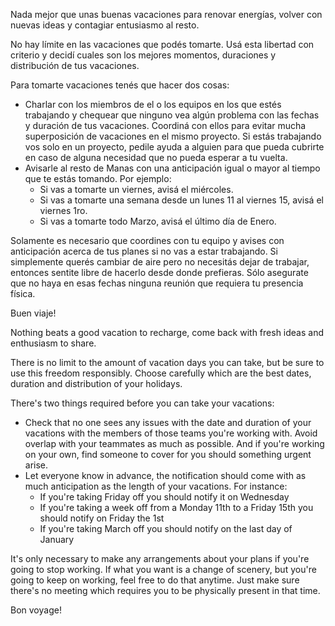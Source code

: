 Nada mejor que unas buenas vacaciones para renovar energías, volver con nuevas ideas y contagiar entusiasmo al resto.

No hay límite en las vacaciones que podés tomarte. Usá esta libertad con criterio y decidí cuales son los mejores momentos, duraciones y distribución de tus vacaciones.

Para tomarte vacaciones tenés que hacer dos cosas:
  * Charlar con los miembros de el o los equipos en los que estés trabajando y chequear que ninguno vea algún problema con las fechas y duración de tus vacaciones. Coordiná con ellos para evitar mucha superposición de vacaciones en el mismo proyecto. Si estás trabajando vos solo en un proyecto, pedile ayuda a alguien para que pueda cubrirte en caso de alguna necesidad que no pueda esperar a tu vuelta.
  * Avisarle al resto de Manas con una anticipación igual o mayor al tiempo que te estás tomando. Por ejemplo:
    * Si vas a tomarte un viernes, avisá el miércoles.
    * Si vas a tomarte una semana desde un lunes 11 al viernes 15, avisá el viernes 1ro.
    * Si vas a tomarte todo Marzo, avisá el último día de Enero.

Solamente es necesario que coordines con tu equipo y avises con anticipación acerca de tus planes si no vas a estar trabajando. Si simplemente querés cambiar de aire pero no necesitás dejar de trabajar, entonces sentite libre de hacerlo desde donde prefieras. Sólo asegurate que no haya en esas fechas ninguna reunión que requiera tu presencia física.

Buen viaje!



Nothing beats a good vacation to recharge, come back with fresh ideas and enthusiasm to share.

There is no limit to the amount of vacation days you can take, but be sure to use this freedom responsibly. Choose carefully which are the best dates, duration and distribution of your holidays.

There's two things required before you can take your vacations:
  * Check that no one sees any issues with the date and duration of your vacations with the members of those teams you're working with. Avoid overlap with your teammates as much as possible. And if you're working on your own, find someone to cover for you should something urgent arise.
  * Let everyone know in advance, the notification should come with as much anticipation as the length of your vacations. For instance:
    * If you're taking Friday off you should notify it on Wednesday
    * If you're taking a week off from a Monday 11th to a Friday 15th you should notify on Friday the 1st
    * If you're taking March off you should notify on the last day of January

It's only necessary to make any arrangements about your plans if you're going to stop working. If what you want is a change of scenery, but you're going to keep on working, feel free to do that anytime. Just make sure there's no meeting which requires you to be physically present in that time.

Bon voyage!
